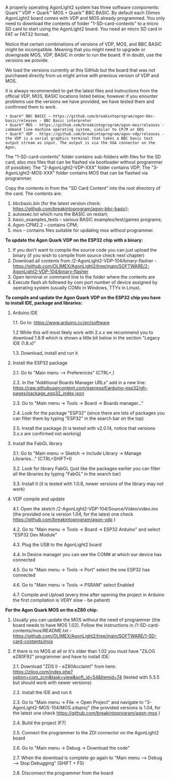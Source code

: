 A properly operating AgonLight2 system has three software components: Quark™ VDP + Quark™ MOS + Quark™ BBC BASIC. By default each Olimex AgonLight2 board comes with VDP and MOS already programmed. You only need to download the contents of folder "1-SD-card-contents" to a micro SD card to start using the AgonLight2 board. You need an micro SD card in FAT or FAT32 format.

Notice that certain combinations of versions of VDP, MOS, and BBC BASIC might be incompatible. Meaning that you might need to upgrade or downgrade MOS, VDP, BASIC in order to run the board. If in doubt, use the versions we provide.

We load the versions currently at this GitHub but the board that was not purchased directly from us might arrive with previous version of VDP and MOS.

It is always recommended to get the latest files and instructions from the official VDP, MOS, BASIC locations listed below, however if you enounter problems use the versions we have provided, we have tested them and confirmed them to work. 

    • Quark™ BBC BASIC – https://github.com/breakintoprogram/agon-bbc-basic/releases - BBC Basic interpreter
    • Quark™ MOS - https://github.com/breakintoprogram/agon-mos/releases - command line machine operating system, similar to CP/M or DOS
    • Quark™ VDP - https://github.com/breakintoprogram/agon-vdp/releases - the VDP is a serial graphics terminal that takes a BBC basic text output stream as input. The output is via the VGA connector on the Agon.

The "1-SD-card-contents" folder contains sub-folders with files for the SD card, also mos files that can be flashed via bootloader without programmer (if possible);
The "2-AgonLight2-VDP-XXX" folder contains VDP;
The "3-AgonLight2-MOS-XXX" folder contains MOS that can be flashed via programmer.

Copy the contents in from the "SD Card Content" into the root directory of the card. The contents are:

1) bbcbasic.bin (for the latest version check: https://github.com/breakintoprogram/agon-bbc-basic);
2) autoexec.txt which runs the BASIC on restart;
3) basic_examples_tests – various BASIC examples/test/games programs;
4) Agon-CPM2.2 – contains CPM;
5) mos – contains files suitable for updating mos without programmer.

**To update the Agon Quark VDP on the ESP32 chip with a binary:**

1. If you don't want to compile the source code you can just upload the binary (if you wish to compile from source check next chapter)
2.  Download all contents from /2-AgonLight2-VDP-104/binary-flasher - https://github.com/OLIMEX/AgonLight2/tree/main/SOFTWARE/2-AgonLight2-VDP-104/binary-flasher
3.  Open terminal or command line to the folder where the contents are
4.  Execute flash.sh followed by com port number of device assigned by operating system (usually COMx in Windows, TTYx in Linux).

**To compile and update the Agon Quark VDP on the ESP32 chip you have to install IDE, package and libraries:**

1. Arduino IDE

    1.1. Go to: https://www.arduino.cc/en/software

    1.2 While this will most likely work with 2.x.x we recommend you to download 1.8.9 which is shown a little bit below in the section "Legacy IDE (1.8.x)"

    1.3. Download, install and run it

2. Install the ESP32 package

    2.1. Go to "Main menu --> Preferences" (CTRL+,)

    2.2. In the "Additional Boards Manager URLs" add in a new line: https://raw.githubusercontent.com/espressif/arduino-esp32/gh-pages/package_esp32_index.json

    2.3. Go to "Main menu -> Tools -> Board -> Boards manager..."

    2.4. Look for the package "ESP32" (since there are lots of packages you can filter them by typing "ESP32" in the search bar on the top)

    2.5. Install the package (it is tested with v2.0.14, notice that versions 3.x.x are confirmed not working)

3. Install the FabGL library

    3.1. Go to "Main menu -> Sketch -> Include Library -> Manage Libraries..." (CTRL+SHIFT+I)

    3.2. Look for library FabGL (just like the packages earlier you can filter all the libraries by typing "FabGL" in the search bar)

    3.3. Install it (it is tested with 1.0.8, newer versions of the library may not work)

4. VDP compile and update
   
    4.1. Open the sketch /2-AgonLight2-VDP-104/Source/Video/video.ino (the provided one is version 1.04, for the latest one check https://github.com/breakintoprogram/agon-vdp )

    4.2. Go to "Main menu -> Tools -> Board -> ESP32 Arduino" and select "ESP32 Dev Module"

    4.3. Plug the USB to the AgonLight2 board

    4.4. In Device manager you can see the COM# at which our device has connected

    4.5. Go to "Main menu -> Tools -> Port" select the one ESP32 has connected

    4.6. Go to "Main menu -> Tools -> PSRAM" select Enabled

    4.7. Compile and Upload (every time after opening the project in Arduino the first compilation is VERY slow - be patient)

**For the Agon Quark MOS on the eZ80 chip:**

1. Usually you can update the MOS without the need of programmer (the board needs to have MOS 1.02). Follow the instructions in /1-SD-card-contents/mos/README.txt - https://github.com/OLIMEX/AgonLight2/tree/main/SOFTWARE/1-SD-card-contents/mos

2. If there is no MOS at all or it's older than 1.02 you must have "ZILOG eZ80F92" programmer and have to install IDE:

    2.1. Download "ZDS II - eZ80Acclaim!" from here: https://zilog.com/index.php?option=com_zcm&task=view&soft_id=54&Itemid=74 (tested with 5.3.5 but should work with newer versions)

    2.2. Install the IDE and run it

    2.3. Go to "Main menu -> File -> Open Project" and navigate to  "3-AgonLight2-MOS-104/MOS.zdsproj" (the provided versions is 1.04, for the latest one check https://github.com/breakintoprogram/agon-mos )

    2.4. Build the project (F7)

    2.5. Connect the programmer to the ZDI connector on the AgonLight2 board

    2.6. Go to "Main menu -> Debug -> Download the code"

    2.7. When the download is complete go again to "Main menu --> Debug --> Stop Debugging" (SHIFT + F5)

    2.8. Disconnect the programmer from the board
